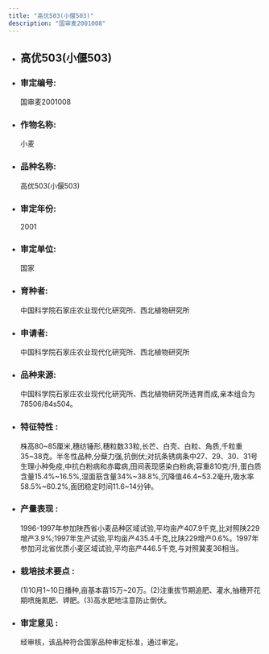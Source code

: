 ```yaml
---
title: "高优503(小偃503)"
description: "国审麦2001008"
---
```

* ## 高优503(小偃503)
* ###  审定编号:  
   国审麦2001008

*  ### 作物名称:  
   小麦

*   ###  品种名称: 
    高优503(小偃503)

*   ### 审定年份: 
    2001

*   ### 审定单位:  
    国家

*   ### 育种者:  
    中国科学院石家庄农业现代化研究所、西北植物研究所

*   ### 申请者:  
    中国科学院石家庄农业现代化研究所、西北植物研究所

*   ### 品种来源:  
    中国科学院石家庄农业现代化研究所、西北植物研究所选育而成,亲本组合为78506/84s504。

*   ### 特征特性 : 
    株高80~85厘米,穗纺锤形,穗粒数33粒,长芒、白壳、白粒、角质,千粒重35~38克。半冬性品种,分蘖力强,抗倒伏;对抗条锈病条中27、29、30、31号生理小种免疫,中抗白粉病和赤霉病,田间表现感染白粉病;容重810克/升,蛋白质含量15.4%~16.5%,湿面筋含量34%~38.8%,沉降值46.4~53.2毫升,吸水率58.5%~60.2%,面团稳定时间11.6~14分钟。

*   ### 产量表现 : 
    1996-1997年参加陕西省小麦品种区域试验,平均亩产407.9千克,比对照陕229增产3.9%;1997年生产试验,平均亩产435.4千克,比陕229增产0.6%。1997年参加河北省优质小麦区域试验,平均亩产446.5千克,与对照冀麦36相当。

*   ### 栽培技术要点 : 
    (1)10月1~10日播种,亩基本苗15万~20万。(2)注重拔节期追肥、灌水,抽穗开花期喷施氮肥、钾肥。(3)高水肥地注意防止倒伏。

*   ### 审定意见 : 
    经审核，该品种符合国家品种审定标准，通过审定。
